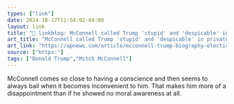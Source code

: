 ```yaml
---
types: ["link"]
date: 2024-10-17T11:54:02-04:00
layout: link
title: "🔗 linkblog: McConnell called Trump 'stupid' and 'despicable' in private after the 2020 election, a new book says'"
art_title: "McConnell called Trump 'stupid' and 'despicable' in private after the 2020 election, a new book says"
art_link: "https://apnews.com/article/mcconnell-trump-biography-election-0a861001d95287e689336504abc2281f"
source: ["https:"]
tags: ["Donald Trump","Mitch McConnell"]
---
```

McConnell comes so close to having a conscience and then seems to always bail when it becomes inconvenient to him. That makes him more of a disappointment than if he showed no moral awareness at all.
